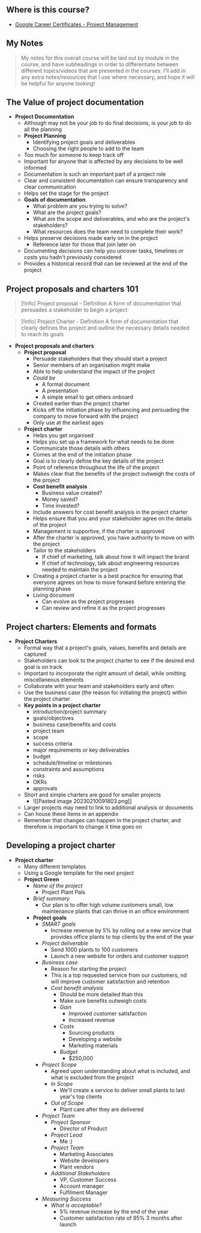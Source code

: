 ## Where is this course?
- [Google Career Certificates - Project Management](https://www.coursera.org/professional-certificates/google-project-management)

## My Notes
> My notes for this overall course will be laid out by module in the course, and have subheadings in order to differentiate between different topics/videos that are presented in the courses. I'll add in any extra notes/resources that I use where necessary, and hope it will be helpful for anyone looking!


## The Value of project documentation
- **Project Documentation**
	- Although may not be your job to do final decisions, is your job to do all the planning
	- **Project Planning**
		- Identifying project goals and deliverables
		- Choosing the right people to add to the team
	- Too much for someone to keep track off
	- Important for anyone that is affected by any decisions to be well informed
	- Documentation is such an important part of a project role
	- Clear and consistent documentation can ensure transparency and clear communication
	- Helps set the stage for the project
	- **Goals of documentation**
		- What problem are you trying to solve?
		- What are the project goals?
		- What are the scope and deliverables, and who are the project's stakeholders?
		- What resources does the team need to complete their work?
	- Helps preserve decisions made early on in the project
		- Reference later for those that join later on
	- Documenting decisions can help you uncover tasks, timelines or costs you hadn't previously considered
	- Provides a historical record that can be reviewed at the end of the project

## Project proposals and charters 101
> [!info] Project proposal - Definition
> A form of documentation that persuades a stakeholder to begin a project

> [!info] Project Charter - Definition
> A form of documentation that clearly defines the project and outline the necessary details needed to reach its goals
- **Project proposals and charters**
	- **Project proposal**
		- Persuade stakeholders that they should start a project
		- Senior members of an organisation might make 
		- Able to help understand the impact of the project
		- *Could be*
			- A formal document
			- A presentation
			- A simple email to get others onboard
		- Created earlier than the project charter
		- Kicks off the initiation phase by influencing and persuading the company to move forward with the project
		- Only use at the earliest ages
	- **Project charter**
		- Helps you get organised
		- Helps you set up a framework for what needs to be done
		- Communicate those details with others
		- Comes at the end of the initiation phase
		- Goal is to clearly define the key details of the project
		- Point of reference throughout the life of the project
		- Makes clear that the benefits of the project outweigh the costs of the project
		- **Cost benefit analysis**
			- Business value created?
			- Money saved?
			- Time invested?
		- Include answers for cost benefit analysis in the project charter
		- Helps ensure that you and your stakeholder agree on the details of the project
		- Management is supportive, if the charter is approved
		- After the charter is approved, you have authority to move on with the project
		- Tailor to the stakeholders
			- If chief of marketing, talk about how it will impact the brand
			- If chief of technology, talk about engineering resources needed to maintain the project
		- Creating a project charter is a best practice for ensuring that everyone agrees on how to move forward before entering the planning phase
		- Living document
			- Can evolve as the project progresses
			- Can review and refine it as the project progresses

## Project charters: Elements and formats
- **Project Charters**
	- Formal way that a project's goals, values, benefits and details are captured
	- Stakeholders can look to the project charter to see if the desired end goal is on track
	- Important to incorporate the right amount of detail, while omitting miscellaneous elements
	- Collaborate with your team and stakeholders early and often
	- Use the business case (the reason for initiating the project) within the project charter
	- **Key points in a project charter**
		- introduction/project summary
		- goals/objectives 
		- business case/benefits and costs
		- project team
		- scope
		- success criteria
		- major requirements or key deliverables
		- budget
		- schedule/timeline or milestones
		- constraints and assumptions
		- risks
		- OKRs
		- approvals
	- Short and simple charters are good for smaller projects
		- ![[Pasted image 20230210091803.png]]
	- Larger projects may need to link to additional analysis or documents
	- Can house these items in an appendix
	- Remember that changes can happen in the project charter, and therefore is important to change it time goes on

## Developing a project charter
- **Project charter**
	- Many different templates
	- Using a Google template for the next project
	- **Project Green**
		- *Name of the project*
			- Project Plant Pals
		- *Brief summary*
			- Our plan is to offer high volume customers small, low maintenance plants that can thrive in an office environment
		- **Project goals**
			- *SMART goals*
				- Increase revenue by 5% by rolling out a new service that provides office plants to top clients by the end of the year
			- *Project deliverable*
				- Send 1000 plants to 100 customers
				- Launch a new website for orders and customer support
			- *Business case*
				- Reason for starting the project
				- This is a top requested service from our customers, nd will improve customer satisfaction and retention
				- *Cost benefit analysis*
					- Should be more detailed than this
					- Make sure benefits outweigh costs
					- *Gain*
						- Improved customer satisfaction
						- Increased revenue
					- *Costs*
						- Sourcing products 
						- Developing a website
						- Marketing materials
					- *Budget*
						- $250,000
			- *Project Scope*
				- Agreed upon understanding about what is included, and what is excluded from the project
				- *In Scope*
					- We'll create a service to deliver small plants to last year's top clients
				- *Out of Scope*
					- Plant care after they are delivered
			- *Project Team*
				- *Project Sponsor*
					- Director of Product
				- *Project Lead*
					- Me :)
				- *Project Team*
					- Marketing Associates
					- Website developers
					- Plant vendors
				- *Additional Stakeholders*
					- VP, Customer Success
					- Account manager
					- Fulfilment Manager
			- *Measuring Success*
				- *What is acceptable?*
					- 5% revenue increase by the end of the year
					- Customer satisfaction rate of 95% 3 months after launch
